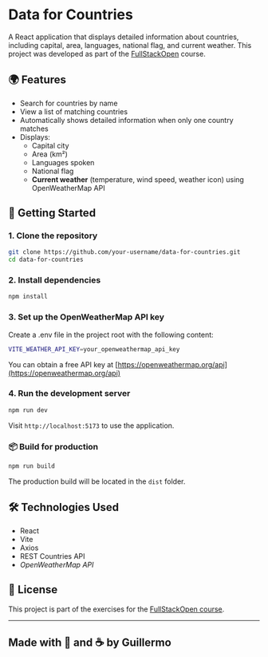 # Data for Countries

A React application that displays detailed information about countries, including capital, area, languages, national flag, and current weather. This project was developed as part of the [FullStackOpen](https://fullstackopen.com/en/) course.

## 🌍 Features

- Search for countries by name
- View a list of matching countries
- Automatically shows detailed information when only one country matches
- Displays:
  - Capital city
  - Area (km²)
  - Languages spoken
  - National flag
  - **Current weather** (temperature, wind speed, weather icon) using OpenWeatherMap API

## 🧪 Getting Started

### 1. Clone the repository

```bash
git clone https://github.com/your-username/data-for-countries.git
cd data-for-countries
```

### 2. Install dependencies
```bash
npm install
```

### 3. Set up the OpenWeatherMap API key
Create a .env file in the project root with the following content:
```bash
VITE_WEATHER_API_KEY=your_openweathermap_api_key
```
You can obtain a free API key at [https://openweathermap.org/api](https://openweathermap.org/api)

### 4. Run the development server
```bash
npm run dev
```
Visit ```http://localhost:5173``` to use the application.

### 📦 Build for production
```bash
npm run build
```
The production build will be located in the ```dist``` folder.

## 🛠 Technologies Used
 - React
 - Vite
 - Axios
 - REST Countries API
 - _OpenWeatherMap API_
  
## 📄 License

This project is part of the exercises for the [FullStackOpen course](https://fullstackopen.com/es/).

---
Made with 🧠 and ☕ by Guillermo
---